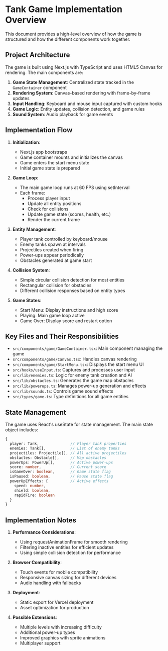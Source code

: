 # Tank Game Implementation Overview

This document provides a high-level overview of how the game is structured and how the different components work together.

## Project Architecture

The game is built using Next.js with TypeScript and uses HTML5 Canvas for rendering. The main components are:

1. **Game State Management**: Centralized state tracked in the `GameContainer` component
2. **Rendering System**: Canvas-based rendering with frame-by-frame updates
3. **Input Handling**: Keyboard and mouse input captured with custom hooks
4. **Game Logic**: Entity updates, collision detection, and game rules
5. **Sound System**: Audio playback for game events

## Implementation Flow

1. **Initialization**:
   - Next.js app bootstraps
   - Game container mounts and initializes the canvas
   - Game enters the start menu state
   - Initial game state is prepared

2. **Game Loop**:
   - The main game loop runs at 60 FPS using setInterval
   - Each frame:
     - Process player input
     - Update all entity positions
     - Check for collisions
     - Update game state (scores, health, etc.)
     - Render the current frame

3. **Entity Management**:
   - Player tank controlled by keyboard/mouse
   - Enemy tanks spawn at intervals
   - Projectiles created when firing
   - Power-ups appear periodically
   - Obstacles generated at game start

4. **Collision System**:
   - Simple circular collision detection for most entities
   - Rectangular collision for obstacles
   - Different collision responses based on entity types

5. **Game States**:
   - Start Menu: Display instructions and high score
   - Playing: Main game loop active
   - Game Over: Display score and restart option

## Key Files and Their Responsibilities

- `src/components/game/GameContainer.tsx`: Main component managing the game
- `src/components/game/Canvas.tsx`: Handles canvas rendering
- `src/components/game/StartMenu.tsx`: Displays the start menu UI
- `src/hooks/useInput.ts`: Captures and processes user input
- `src/lib/enemies.ts`: Logic for enemy tank creation and AI
- `src/lib/obstacles.ts`: Generates the game map obstacles
- `src/lib/powerups.ts`: Manages power-up generation and effects
- `src/lib/sounds.ts`: Controls game sound effects
- `src/types/game.ts`: Type definitions for all game entities

## State Management

The game uses React's useState for state management. The main state object includes:

```typescript
{
  player: Tank,              // Player tank properties
  enemies: Tank[],           // List of enemy tanks
  projectiles: Projectile[], // All active projectiles
  obstacles: Obstacle[],     // Map obstacles
  powerUps: PowerUp[],       // Active power-ups
  score: number,             // Current score
  isGameOver: boolean,       // Game state flag
  isPaused: boolean,         // Pause state flag
  powerUpEffects: {          // Active effects
    speed: number,
    shield: boolean,
    rapidFire: boolean
  }
}
```

## Implementation Notes

1. **Performance Considerations**:
   - Using requestAnimationFrame for smooth rendering
   - Filtering inactive entities for efficient updates
   - Using simple collision detection for performance

2. **Browser Compatibility**:
   - Touch events for mobile compatibility
   - Responsive canvas sizing for different devices
   - Audio handling with fallbacks

3. **Deployment**:
   - Static export for Vercel deployment
   - Asset optimization for production

4. **Possible Extensions**:
   - Multiple levels with increasing difficulty
   - Additional power-up types
   - Improved graphics with sprite animations
   - Multiplayer support